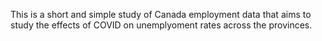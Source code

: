 This is a short and simple study of Canada employment data that aims to study the effects of COVID on unemplyoment rates across the provinces. 
